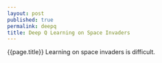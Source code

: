```yaml
---
layout: post
published: true
permalink: deepq
title: Deep Q Learning on Space Invaders
---
```

{{page.title}}
Learning on space invaders is difficult.
